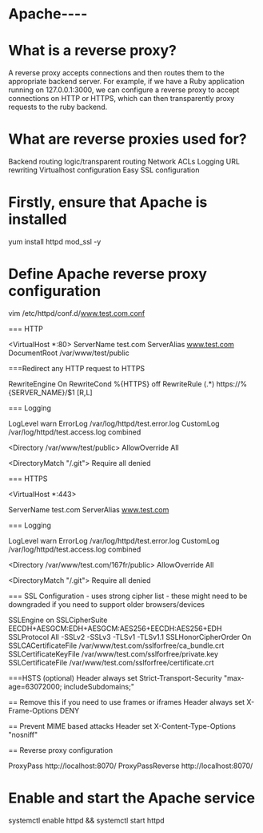 # Apache----

# What is a reverse proxy?

A reverse proxy accepts connections and then routes them to the appropriate backend server. For example, if we have a Ruby application running on 127.0.0.1:3000, we can configure
a reverse proxy to accept connections on HTTP or HTTPS, which can then transparently proxy requests to the ruby backend.


# What are reverse proxies used for?

Backend routing logic/transparent routing
Network ACLs
Logging
URL rewriting
Virtualhost configuration
Easy SSL configuration

# Firstly, ensure that Apache is installed

yum install httpd mod_ssl -y

# Define Apache reverse proxy configuration

vim /etc/httpd/conf.d/www.test.com.conf


=== HTTP

<VirtualHost *:80>
  ServerName test.com
  ServerAlias www.test.com
  DocumentRoot /var/www/test/public

===Redirect any HTTP request to HTTPS

RewriteEngine On
RewriteCond %{HTTPS} off
RewriteRule (.*) https://%{SERVER_NAME}/$1 [R,L]

=== Logging

LogLevel warn
ErrorLog /var/log/httpd/test.error.log
CustomLog /var/log/httpd/test.access.log combined

<Directory /var/www/test/public>
AllowOverride All
</Directory>

<DirectoryMatch "/\.git">
    Require all denied
</DirectoryMatch>

</VirtualHost>


=== HTTPS

<VirtualHost *:443>

 ServerName test.com
 ServerAlias www.test.com

=== Logging

LogLevel warn
ErrorLog /var/log/httpd/test.error.log
CustomLog /var/log/httpd/test.access.log combined

<Directory /var/www/test.com/167fr/public>
AllowOverride All
</Directory>

<DirectoryMatch "/\.git">
    Require all denied
</DirectoryMatch>

=== SSL Configuration - uses strong cipher list - these might need to be downgraded if you need to support older browsers/devices

SSLEngine on
SSLCipherSuite EECDH+AESGCM:EDH+AESGCM:AES256+EECDH:AES256+EDH
SSLProtocol All -SSLv2 -SSLv3 -TLSv1 -TLSv1.1
SSLHonorCipherOrder On
SSLCACertificateFile  /var/www/test.com/sslforfree/ca_bundle.crt
SSLCertificateKeyFile /var/www/test.com/sslforfree/private.key
SSLCertificateFile /var/www/test.com/sslforfree/certificate.crt

===HSTS (optional)
Header always set Strict-Transport-Security "max-age=63072000; includeSubdomains;"

== Remove this if you need to use frames or iframes
Header always set X-Frame-Options DENY

== Prevent MIME based attacks
Header set X-Content-Type-Options "nosniff"

== Reverse proxy configuration

<Location />
ProxyPass http://localhost:8070/
ProxyPassReverse http://localhost:8070/

</Location>


</VirtualHost>

# Enable and start the Apache service
systemctl enable httpd && systemctl start httpd


